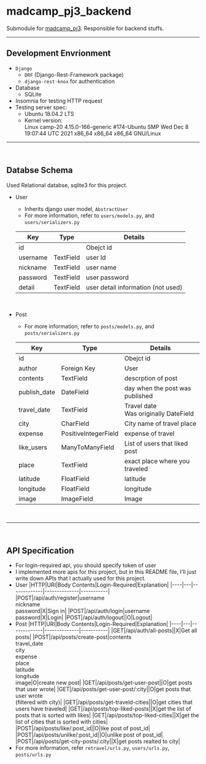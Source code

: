 # madcamp_pj3_backend
Submodule for [madcamp_pj3](https://github.com/woojinnn/retravel). Responsible for backend stuffs.

---
## Development Envrionment
- `Django`
    - `DRF` (Django-Rest-Framework package)
    - `django-rest-knox` for authentication
- Database
    - SQLite
- Insomnia for testing HTTP request
- Testing server spec:
    - Ubuntu 18.04.2 LTS
    - Kernel version:  
        Linux camp-20 4.15.0-166-generic #174-Ubuntu SMP Wed Dec 8 19:07:44 UTC 2021 x86_64 x86_64 x86_64 GNU/Linux
---
</br>

## Databse Schema
Used Relational databse, sqlite3 for this project.
- User
    - Inherits django user model, `AbstractUser`
    - For more information, refer to `users/models.py`, and `users/serializers.py`

    |Key|Type|Details|
    |------|---|---|
    |id||Obejct id|
    |username|TextField|user Id|
    |nickname|TextField|user name|
    |password|TextField|user password|
    |detail|TextField|user detail information (not used)|
     </br> 

- Post
    - For more information, refer to `posts/models.py`, and `posts/serializers.py`

    |Key|Type|Details|
    |------|---|---|
    |id||Obejct id|
    |author|Foreign Key|User|
    |contents|TextField|descrption of post|
    |publish_date|DateField|day when the post was published|
    |travel_date|TextField|Travel date<br>Was originally DateField|
    |city|CharField|City name of travel place|
    |expense|PositiveIntegerField|expense of travel|
    |like_users|ManyToManyField|List of users that liked post|
    |place|TextField|exact place where you traveled|
    |latitude|FloatField|latitude|
    |longitude|FloatField|longitude|
    |image|ImageField|Image|
     </br> 

---
</br>

## API Specification
- For login-required api, you should specify token of user
- I implemented more apis for this project, but in this README file, I'll just write down APIs that I actually used for this project.
- User
    |HTTP|URI|Body Contents|Login-Required|Explanation|
    |----|---|-------------|--------------|-----------|
    |POST|/api/auth/register|username<br>nickname<br>password|X|Sign in|
    |POST|/api/auth/login|username<br>password|X|Login|
    |POST|/api/auth/logout||O|Logout|
- Post
    |HTTP|URI|Body Contents|Login-Required|Explanation|
    |----|---|-------------|--------------|-----------|
    |GET|/api/auth/all-posts||X|Get all posts|
    |POST|/api/posts/create-post|contents<br>travel_date<br>city<br>expense<br>place<br>latitude<br>longitude<br>image|O|create new post|
    |GET|/api/posts/get-user-post||O|get posts that user wrote|
    |GET|/api/posts/get-user-post/:city||O|get posts that user wrote<br>(filtered with city)|
    |GET|/api/posts/get-traveld-cities||O|get cities that users have traveled|
    |GET|/api/posts/top-liked-posts||X|get the list of posts that is sorted with likes|
    |GET|/api/posts/top-liked-cities||X|get the list of cities that is sorted with cities|
    |POST|/api/posts/like/:post_id||O|like post of post_id|
    |POST|/api/posts/unlike/:post_id||O|unlike post of post_id|
    |POST|/api/posts/get-city-posts/:city||X|get posts realted to city|
- For more information, refer `retravel/urls.py`, `users/urls.py`, `posts/urls.py`